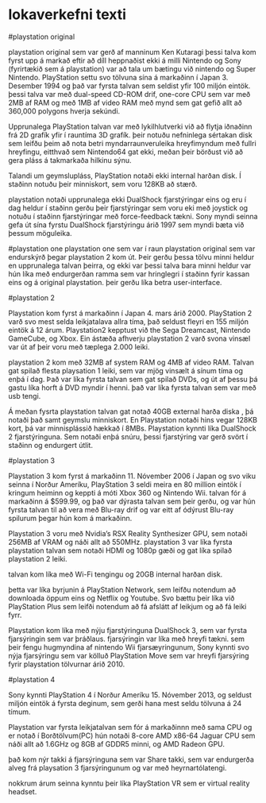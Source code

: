 
# lokaverkefni texti

#playstation original

playstation original sem var gerð af manninum Ken Kutaragi þessi talva kom fyrst upp á markað eftir að díll heppnaðist ekki á milli Nintendo og Sony (fyrirtækið sem á playstation) var að tala um bætingu við nintendo og Super Nintendo. PlayStation settu svo tölvuna sína á markaðinn í Japan 3. Desember 1994 og það var fyrsta talvan sem seldist yfir 100 miljón eintök. þessi talva var með dual-speed CD-ROM drif, one-core CPU sem var með 2MB af RAM og með 1MB af video RAM með mynd sem gat gefið allt að 360,000 polygons hverja sekúndi.

Upprunalega PlayStation talvan var með lykilhlutverki við að flytja iðnaðinn frá 2D grafík yfir í rauntíma 3D grafík. þeir notuðu nefninlega sértakan disk sem leifðu þeim að nota betri myndarraunveruleika hreyfimyndum með fullri hreyfingu, eitthvað sem Nintendo64 gat ekki, meðan þeir  börðust við að gera pláss á takmarkaða hilkinu sýnu.

Talandi um geymslupláss, PlayStation notaði ekki internal harðan disk. Í staðinn notuðu þeir minniskort, sem voru 128KB að stærð.

playstation notaði upprunalega ekki DualShock fjarstýringar eins og eru í dag heldur í staðinn gerðu þeir fjarstýringar sem voru eki með joystick og notuðu í staðinn fjarstýringar með force-feedback tækni. Sony myndi seinna gefa út sína fyrstu DualShock fjarstýringu árið 1997 sem myndi bæta við þessum möguleika.

#playstation one
playstation one sem var í raun playstation original sem var endurskýrð þegar playstation 2 kom út. Þeir gerðu þessa tölvu minni heldur en upprunalega talvan þeirra, og ekki var þessi talva bara minni heldur var hún líka með endurgerðan ramma sem var hringlegri í staðinn fyrir kassan eins og á original playstation. þeir gerðu líka betra user-interface.


#playstation 2

Playstation kom fyrst á markaðinn í Japan 4. mars árið 2000. PlayStation 2 varð svo mest selda leikjatalava allra tíma, það seldust fleyri en 155 miljón eintök á 12 árum. Playstation2 kepptust við the Sega Dreamcast, Nintendo GameCube, og  Xbox. Ein ástæða afhverju playstation 2 varð svona vinsæl var út af þeir voru með tæplega 2.000 leiki.

playstation 2 kom með 32MB af system RAM og 4MB af video RAM. Talvan gat spilað flesta playsation 1 leiki, sem var mjög vinsælt á sínum tíma og enþá í dag. Það var líka fyrsta talvan sem gat spilað DVDs, og út af þessu þá gastu líka horft á DVD myndir í henni. það var líka fyrsta talvan sem var með usb tengi.

Á meðan fysrta playstation talvan gat notað 40GB external harða diska , þá notaði það samt geymslu minniskort. En Playstation notaði hins vegar 128KB kort, þá var minnisplássið hækkað í 8MBs. Playstation kynnti líka DualShock 2 fjarstýringuna. Sem notaði enþá snúru, þessi fjarstýring var gerð svört í staðinn og endurgert útlit.


#playstation 3

Playstation 3 kom fyrst á markaðinn 11. Nóvember 2006 í Japan og svo viku seinna í Norður Ameríku, PlayStation 3 seldi meira en 80 million eintök í kringum heiminn og keppti á móti Xbox 360 og Nintendo Wii. talvan fór á markaðinn á $599.99, og það var dýrasta talvan sem þeir gerðu, og var hún fyrsta talvan til að vera með Blu-ray drif og var eitt af ódýrust Blu-ray spilurum þegar hún kom á markaðinn.

Playstation 3 voru með Nvidia’s RSX Reality Synthesizer GPU, sem notaði 256MB af VRAM og náði allt að 550MHz. playstation 3 var líka fyrsta playstation talvan sem notaði HDMI og 1080p gæði og gat líka spilað playstation 2 leiki.

talvan kom líka með Wi-Fi tengingu og 20GB internal harðan disk.

þetta var líka byrjunin á PlayStation Network, sem leifðu notendum að downloada öppum eins og Netflix og Youtube. Svo bættu þeir líka við PlayStation Plus sem leifði notendum að fá afslátt af leikjum og að fá leiki fyrr.

Playstation kom líka með nýju fjarstýringuna DualShock 3, sem var fyrsta fjarsýringin sem var þráðlaus. fjarsýringin var líka með hreyfi tækni. sem þeir fengu hugmyndina af nintendo Wii fjarsæyringunum, Sony kynnti svo nýja fjarsýringu sem var kölluð PlayStation Move sem var hreyfi fjarsýring fyrir playstation tölvurnar árið 2010.

#playstation 4

Sony kynnti PlayStation 4 í Norður Ameríku 15. Nóvember 2013, og seldust miljón eintök á fyrsta deginum, sem gerði hana mest seldu tölvuna á 24 tímum.

Playstation var fyrsta leikjatalvan sem fór á markaðinnn með sama CPU og er notað í Borðtölvum(PC) hún notaði 8-core AMD x86-64 Jaguar CPU sem náði allt að 1.6GHz og 8GB af GDDR5 minni, og AMD Radeon GPU.

það kom nýr takki á fjarsýringuna sem var Share takki, sem var endurgerða alveg frá playsation 3 fjarsýringunum og var með heyrnartólatengi.

nokkrum árum seinna kynntu þeir líka PlayStation VR sem er virtual reality headset.
